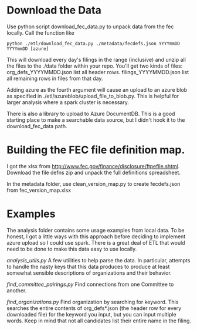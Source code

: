 

Download the Data
==================

Use python script download_fec_data.py to unpack data from the fec locally. Call the function like

    python ./etl/download_fec_data.py ./metadata/fecdefs.json YYYYmmDD YYYYmmDD [azure]

This will download every day's filings in the range (inclusive) and unzip all the files to the ./data folder within your repo.
You'll get two kinds of files: org_defs_YYYYMMDD.json list all header rows. filings_YYYYMMDD.json list all remaining rows in files from that day.

Adding azure as the fourth argument will cause an upload to an azure blob as specified in ./etl/azureblob/upload_file_to_blob.py. This is helpful
for larger analysis where a spark cluster is necessary.

There is also a library to upload to Azure DocumentDB. This is a good starting place to make a searchable data source, but I didn't hook it to the download_fec_data path.

Building the FEC file definition map.
================================

I got the xlsx from http://www.fec.gov/finance/disclosure/ftpefile.shtml. Download the file defns zip and unpack the full definitions spreadsheet.

In the metadata folder, use clean_version_map.py to create fecdefs.json from fec_version_map.xlsx

Examples
========

The analysis folder contains some usage examples from local data. To be honest, I got a little ways with this approach
before deciding to implement azure upload so I could use spark. There is a great deal of ETL that would need to be done
 to make this data easy to use locally.

*analysis_utils.py* A few utilities to help parse the data. In particular, attempts to handle the nasty keys that this data
 produces to produce at least somewhat sensible descriptions of organizations and their behavior.

*find_committee_pairings.py* Find connections from one Committee to another.

*find_organizations.py* Find organization by searching for keyword. This searches the entire contents of org_defs*.json (the header row for every downloaded file) for the keyword you input, but you can input multiple words. Keep in mind that not all candidates list their entire name in the filing.



